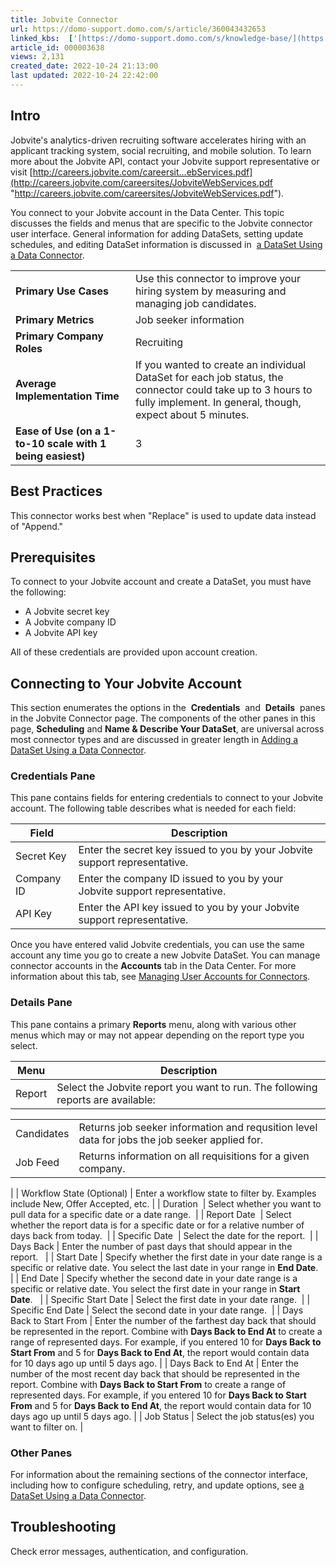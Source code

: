 ```yaml
---
title: Jobvite Connector
url: https://domo-support.domo.com/s/article/360043432653
linked_kbs:  ['[https://domo-support.domo.com/s/knowledge-base/](https://domo-support.domo.com/s/knowledge-base/)', '[https://domo-support.domo.com/s/](https://domo-support.domo.com/s/)', '[https://domo-support.domo.com/s/topic/0TO5w000000ZammGAC](https://domo-support.domo.com/s/topic/0TO5w000000ZammGAC)', '[https://domo-support.domo.com/s/topic/0TO5w000000ZanLGAS](https://domo-support.domo.com/s/topic/0TO5w000000ZanLGAS)', '[https://domo-support.domo.com/s/topic/0TO5w000000ZaoQGAS](https://domo-support.domo.com/s/topic/0TO5w000000ZaoQGAS)', '[https://domo-support.domo.com/s/article/360042926274](https://domo-support.domo.com/s/article/360042926274)', '[https://domo-support.domo.com/s/article/360042926054](https://domo-support.domo.com/s/article/360042926054)', '[https://domo-support.domo.com/s/article/360043432653](https://domo-support.domo.com/s/article/360043432653)', '[https://domo-support.domo.com/s/topic/0TO5w000000ZaoQGAS/api-connectors](https://domo-support.domo.com/s/topic/0TO5w000000ZaoQGAS/api-connectors)', '[https://domo-support.domo.com/s/article/360043429933](https://domo-support.domo.com/s/article/360043429933)', '[https://domo-support.domo.com/s/article/360043429953](https://domo-support.domo.com/s/article/360043429953)', '[https://domo-support.domo.com/s/article/360042925494](https://domo-support.domo.com/s/article/360042925494)', '[https://domo-support.domo.com/s/article/360043429913](https://domo-support.domo.com/s/article/360043429913)', '[https://domo-support.domo.com/s/article/4408174643607](https://domo-support.domo.com/s/article/4408174643607)', '[https://domo-support.domo.com/s/login/](https://domo-support.domo.com/s/login/)']
article_id: 000003638
views: 2,131
created_date: 2022-10-24 21:13:00
last updated: 2022-10-24 22:42:00
---
```




Intro
-----


Jobvite's analytics-driven recruiting software accelerates hiring with an applicant tracking system, social recruiting, and mobile solution. To learn more about the Jobvite API, contact your Jobvite support representative or visit [http://careers.jobvite.com/careersit...ebServices.pdf](http://careers.jobvite.com/careersites/JobviteWebServices.pdf "http://careers.jobvite.com/careersites/JobviteWebServices.pdf").  


You connect to your Jobvite account in the Data Center. This topic discusses the fields and menus that are specific to the Jobvite connector user interface. General information for adding DataSets, setting update schedules, and editing DataSet information is discussed in  [a DataSet Using a Data Connector](/s/article/360042926274 "Adding a DataSet Using a Data Connector").




|  |  |
| --- | --- |
| **Primary Use Cases** | Use this connector to improve your hiring system by measuring and managing job candidates. |
| **Primary Metrics** | Job seeker information |
| **Primary Company Roles** | Recruiting |
| **Average Implementation Time** | If you wanted to create an individual DataSet for each job status, the connector could take up to 3 hours to fully implement. In general, though, expect about 5 minutes. |
| **Ease of Use (on a 1-to-10 scale with 1 being easiest)** | 3 |


Best Practices
--------------


This connector works best when "Replace" is used to update data instead of "Append."


Prerequisites
-------------


To connect to your Jobvite account and create a DataSet, you must have the following:


* A Jobvite secret key
* A Jobvite company ID
* A Jobvite API key


All of these credentials are provided upon account creation.


Connecting to Your Jobvite Account
----------------------------------


This section enumerates the options in the  **Credentials**  and  **Details**  panes in the Jobvite Connector page. The components of the other panes in this page, **Scheduling** and **Name & Describe Your DataSet**, are universal across most connector types and are discussed in greater length in [Adding a DataSet Using a Data Connector](/s/article/360042926274 "Adding a DataSet Using a Data Connector").


### Credentials Pane


This pane contains fields for entering credentials to connect to your Jobvite account. The following table describes what is needed for each field:  




| Field | Description |
| --- | --- |
| Secret Key | Enter the secret key issued to you by your Jobvite support representative. |
| Company ID | Enter the company ID issued to you by your Jobvite support representative. |
| API Key | Enter the API key issued to you by your Jobvite support representative. |


Once you have entered valid Jobvite credentials, you can use the same account any time you go to create a new Jobvite DataSet. You can manage connector accounts in the **Accounts** tab in the Data Center. For more information about this tab, see [Managing User Accounts for Connectors](/s/article/360042926054 "Managing User Accounts for Connectors").


### Details Pane


This pane contains a primary **Reports** menu, along with various other menus which may or may not appear depending on the report type you select.




| Menu | Description |
| --- | --- |
| Report | Select the Jobvite report you want to run. The following reports are available:

|  |  |
| --- | --- |
| Candidates | Returns job seeker information and requsition level data for jobs the job seeker applied for. |
| Job Feed | Returns information on all requisitions for a given company. |

 |
| Workflow State (Optional) | Enter a workflow state to filter by. Examples include New, Offer Accepted, etc. |
| Duration  | Select whether you want to pull data for a specific date or a date range.  |
| Report Date  | Select whether the report data is for a specific date or for a relative number of days back from today.  |
| Specific Date  | Select the date for the report.  |
| Days Back | Enter the number of past days that should appear in the report.   |
| Start Date | Specify whether the first date in your date range is a specific or relative date. You select the last date in your range in **End Date**.  |
| End Date | Specify whether the second date in your date range is a specific or relative date. You select the first date in your range in **Start Date**.   |
| Specific Start Date | Select the first date in your date range.  |
| Specific End Date | Select the second date in your date range.  |
| Days Back to Start From | Enter the number of the farthest day back that should be represented in the report. Combine with **Days Back to End At** to create a range of represented days.
For example, if you entered 10 for **Days Back to Start From** and 5 for **Days Back to End At**, the report would contain data for 10 days ago up until 5 days ago. |
| Days Back to End At | Enter the number of the most recent day back that should be represented in the report. Combine with **Days Back to Start From** to create a range of represented days.
For example, if you entered 10 for **Days Back to Start From** and 5 for **Days Back to End At**, the report would contain data for 10 days ago up until 5 days ago. |
| Job Status | Select the job status(es) you want to filter on. |


### Other Panes


For information about the remaining sections of the connector interface, including how to configure scheduling, retry, and update options, see [a DataSet Using a Data Connector](/s/article/360042926274 "Adding a DataSet Using a Data Connector").


Troubleshooting
---------------


Check error messages, authentication, and configuration.

